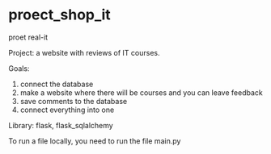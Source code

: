 # proect_shop_it

proet real-it

Project: a website with reviews of IT courses.

Goals: 
1) connect the database
2) make a website where there will be courses and you can leave feedback
3) save comments to the database
4) connect everything into one
   
Library: flask, flask_sqlalchemy

To run a file locally, you need to run the file main.py
